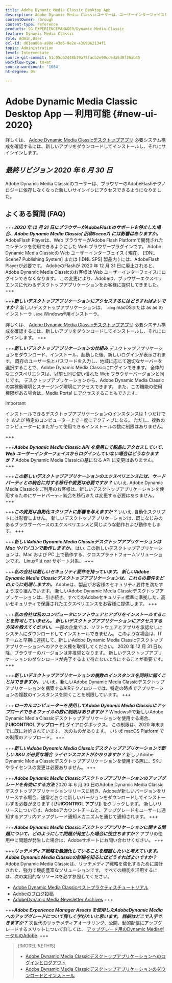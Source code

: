 ```yaml
---
title: Adobe Dynamic Media Classic Desktop App
description: Adobe Dynamic Media Classicユーザーは、ユーザーインターフェイスを完全に更新できるようになりました。 エクスペリエンスは、重要なリソースへのリンクを含む更新されたログインを提供します。また、この更新は、ブラウザーのAdobeFlashテクノロジーに依存しなくなりました。
contentOwner: rbrough
content-type: reference
products: SG_EXPERIENCEMANAGER/Dynamic-Media-Classic
feature: Dynamic Media Classic
role: Admin,User
exl-id: d61ea80a-a98e-43e6-9e2e-4389962134f1
topic: Administration
level: Intermediate
source-git-commit: 51c05c62448b39a75facb2e90cc9da5d0f26ab45
workflow-type: tm+mt
source-wordcount: '1084'
ht-degree: 0%

---
```


# Adobe Dynamic Media Classic Desktop App — 利用可能 {#new-ui-2020}

詳しくは、 [Adobe Dynamic Media Classicデスクトップアプリ](/help/using/dynamic-media-classic-desktop-app.md) 必要システム構成を確認するには、新しいアプリをダウンロードしてインストールし、それにサインインします。

## _最終リビジョン 2020 年 6 月 30 日_

Adobe Dynamic Media Classicのユーザーは、ブラウザーのAdobeFlashテクノロジーに依存しなくなった新しいサインインにアクセスできるようになりました。

## よくある質問 (FAQ)

+++**_2020 年 12 月 31 日にブラウザーがAdobeFlashのサポートを停止した場合、Adobe Dynamic Media Classic( 旧称Scene7) には影響はありますか。_**
AdobeFlash Playerは、Web ブラウザーがAdobe Flash Platformで開発されたコンテンツを使用できるようにした Web ブラウザープラグインです。 Adobe Dynamic Media Classicの Web ユーザーインターフェイス ( 現在、 [!DNL Scene7 Publishing System] または [!DNL SPS] 製品内 ) には、AdobeFlash Playerが必要です。 AdobeのFlashが 2020 年 12 月 31 日に廃止されると、Adobe Dynamic Media Classicのお客様は Web ユーザーインターフェイスにログインできなくなります。 この変更により、Adobeは、ブラウザーエクスペリエンスに代わるデスクトップアプリケーションをお客様に提供してきました。
+++

+++**_新しいデスクトップアプリケーションにアクセスするにはどうすればよいですか？_**
新しいデスクトップアプリケーションは、 `.dmg` macOSまたは as as のインストーラ `.exe` Windows®用インストーラ。

詳しくは、 [Adobe Dynamic Media Classicデスクトップアプリ](/help/using/dynamic-media-classic-desktop-app.md) 必要システム構成を確認するには、新しいアプリをダウンロードしてインストールし、それにログインします。
+++

<!-- NEWSLETTER IS DEAD The download links are also available by way of the [Adobe Dynamic Media Classic newsletter subscription page.](https://www.adobe.com/subscription/dynamic-media-newsletter.html) -->

+++**_新しいデスクトップアプリケーションの仕組み_**
デスクトップアプリケーションをダウンロード、インストール、起動した後、新しいログインが表示されます。 既存のユーザー名とパスワードを入力し、地域に応じて適切なサーバーを選択することで、Adobe Dynamic Media Classicにログインできます。 全体的なエクスペリエンスは、以前と同じ使い慣れた Web ブラウザーバージョンと同じです。 デスクトップアプリケーションから、Adobe Dynamic Media Classicの実稼動環境とステージング環境にアクセスできます。 また、この機能の使用権限がある場合は、Media Portal にアクセスすることもできます。

>[!IMPORTANT]
>
>インストールできるデスクトップアプリケーションのインスタンスは 1 つだけです *および* 特定のコンピューター上で一度にアクティブになる。 ただし、複数のコンピューターにまたがって使用できるインストールの数に制限はありません。

+++

+++**_Adobe Dynamic Media Classic API を使用して製品にアクセスしていて、Web ユーザーインターフェイスからログインしていない場合はどうなりますか？_**
Adobe Dynamic Media Classicの基になる API に変更はありません。
+++

+++**_この新しいデスクトップアプリケーションのエクスペリエンスには、サードパーティとの統合に対する移行や変更は必要ですか？_**
いいえ. Adobe Dynamic Media Classicをご利用のお客様は、新しいデスクトップアプリケーションを使用するためにサードパーティ統合を移行または変更する必要はありません。
+++

+++**_この変更は自動化スクリプトに影響を与えますか？_**
いいえ. 自動化スクリプトには影響しません。 新しいデスクトップアプリケーションは、既になじみのあるブラウザーベースのエクスペリエンスと同じような動作および動作をします。
+++

+++**_新しいAdobe Dynamic Media Classicデスクトップアプリケーションは Mac やパソコンで動作しますか。_**
はい. この新しいデスクトップアプリケーションは、Mac および PC 上で動作する、クロスプラットフォームソリューションです。 Linux®は *not* サポート対象。
+++

+++**_私の会社は厳しいセキュリティ要件を持っています。 新しいAdobe Dynamic Media Classicデスクトップアプリケーションは、これらの要件をどのように処理しますか。_**
Adobeは、製品がお客様のセキュリティ要件を満たすよう取り組んでいます。 新しいAdobe Dynamic Media Classicデスクトップアプリケーションは、引き続き、すべてのAdobeセキュリティ標準に準拠した、高いセキュリティで保護されたエクスペリエンスをお客様に提供します。
+++

+++**_私の会社は私のコンピュータにソフトウェアとアプリをインストールすることを許可していません。 新しいデスクトップアプリケーションにアクセスする方法を教えてください。_**
一部の企業では、ソフトウェアとアプリを承認なしにシステムにダウンロードしてインストールできません。 このような場合は、IT チームと早期に連携して、新しいAdobe Dynamic Media Classicデスクトップアプリケーションへのアクセス権を取得してください。 2020 年 12 月 31 日以降、ブラウザーのバージョンは非推奨となります。 新しいデスクトップアプリケーションのダウンロードが完了するまで待たないようにすることが重要です。
+++

+++**_新しいデスクトップアプリケーションの複数のインスタンスを同時に開くことはできますか。_**
いいえ。新しいAdobe Dynamic Media Classicデスクトップアプリケーションを構築するAIRテクノロジーでは、特定の時点でアプリケーションの複数のインスタンスを開くことを制限しています。
+++

+++**_ローカルコンピューターを使用してAdobe Dynamic Media Classicにアップロードできるファイルの数に制限はありますか？_**
Windows®で新しいAdobe Dynamic Media Classicデスクトップアプリケーションを使用する場合、 **[!UICONTROL アップロード]** ダイアログボックス。 この制限は、2020 年末までに既に対処されています。 次のものがあります。 *いいえ* macOS Platform での制限のアップロード。
+++

+++**_新しいAdobe Dynamic Media Classicデスクトップアプリケーションで新しい SKU が必要な場合 ライセンスコストがかかりますか？_**
新しいAdobe Dynamic Media Classicデスクトップアプリケーションを使用する際に、SKU やライセンスの変更は必要ありません。
+++

+++**_Adobe Dynamic Media Classicデスクトップアプリケーションのアップグレードを有効にする方法_**
2020 年 6 月 30 日のAdobe Dynamic Media Classicデスクトップアプリケーションリリースに続き、Adobeが新しいバージョンをリリースする場合、通常どおりに新しいバージョンをダウンロードしてインストールする必要があります ( **[!UICONTROL アプリ]**) をクリックします。 新しいリリースについては、Adobeアカウントチームと、アップグレードをユーザーに通知するアプリ内アップグレード通知メカニズムを通じて通知されます。
+++

+++**_Adobe Dynamic Media Classicデスクトップアプリケーションに関する問題について、どのようにして問題が発生した場合に役立ちますか？_**
アプリの使用中に問題が発生した場合は、Adobeサポートにお問い合わせください。
+++

+++**_リッチメディア戦略を最適化していることを確認したいと考えています。 Adobe Dynamic Media Classicの詳細を知るにはどうすればよいですか？_**
Adobe Dynamic Media Classicは、リッチメディア戦略を強化するために設計された、強力で機能豊富なソリューションです。 すべての機能を活用するには、次の実用的なリソースを必ず参照してください。

* [Adobe Dynamic Media Classicベストプラクティスチュートリアル](https://experienceleague.adobe.com/docs/experience-manager-learn/dynamic-media-classic-tutorial/overview.html)
* [Adobeのブログ投稿](https://blog.adobe.com/)<!-- (https://blog.adobe.com/tag/dynamic-media/) -->
* [AdobeDynamic Media Newsletter Archives](https://experienceleague.adobe.com/docs/dynamic-media-classic/using/dynamic-media-newsletter.html)
+++

<!-- HIDDEN AUGUST 2, 2021 BECAUSE THE NEWSLETTER WAS DISCONTINUED Plus, [subscribe to the Dynamic Media newsletter](https://www.adobe.com/subscription/dynamic-media-newsletter.html) to stay current on the latest news, information, training opportunities, powerful features available to you such as [Smart Imaging](https://experienceleague.adobe.com/docs/experience-manager-65/assets/dynamic/imaging-faq.html#dynamic), and the complementary audit program. -->

+++**_Adobe Experience Manager Assets を使用したAdobeDynamic Mediaへのアップグレードについて詳しく学びたいと思います。 詳細はどこで入手できますか？_**
次世代のリッチメディアオーサリング、公開、動的配信にアップグレードするメリットについて詳しくは、 [アップグレード用のDynamic MediaポータルのAdobe](/help/using/upgrade.md).
+++

>[!MORELIKETHIS]
>
>* [Adobe Dynamic Media Classicデスクトップアプリケーションへのログインとログアウト](/help/using/signing-out.md)
>* [Adobe Dynamic Media Classicデスクトップアプリケーションのダウンロードとインストール](/help/using/dynamic-media-classic-desktop-app.md)

<!-- SAVE - OLD LINK TO BEST PRACTICES GUIDE IN PDF https://www.adobe.com/content/dam/www/us/en/marketing/experience-manager-assets/dynamic-media/adobe-dynamic-media-classic-best-practices-guide.pdf -->